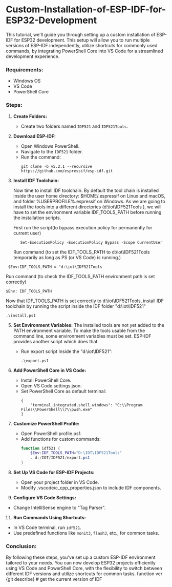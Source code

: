 # Custom-Installation-of-ESP-IDF-for-ESP32-Development
This tutorial, we'll guide you through setting up a custom installation of ESP-IDF for ESP32 development. This setup will allow you to run multiple versions of ESP-IDF independently, utilize shortcuts for commonly used commands, by integrating PowerShell Core into VS Code for a streamlined development experience.
### Requirements:
- Windows OS
- VS Code
- PowerShell Core

### Steps:

1. **Create Folders:**
   - Create two folders named `IDF521` and `IDF521Tools`.

2. **Download ESP-IDF:**
   - Open Windows PowerShell.
   - Navigate to the `IDF521` folder.
   - Run the command:
     ```
     git clone -b v5.2.1 --recursive https://github.com/espressif/esp-idf.git
     ```
     
3. **Install IDF Toolchain:**
  
     	 
   Now time to install IDF toolchain. By default the tool chain is installed inside the user home directory: $HOME/.espressif on Linux and ‎macOS, and folder %USERPROFILE%\.espressif on       Windows. ‎As we are going to install the tools into a different directories (d:\iot\IDF521Tools ‎), we will have to set the environment variable IDF_TOOLS_PATH before running the            ‎installation scripts.

   First run the script(to bypass execution policy for permanently for current user)
     ```
     	Set-ExecutionPolicy -ExecutionPolicy Bypass -Scope CurrentUser
      ```
	 Run command (to set the IDF_TOOLS_PATH to d:\iot\IDF521Tools temporarily as long as ‎PS (or VS Code) is running.)
```
 $Env:IDF_TOOLS_PATH = "d:\iot\IDF521Tools
```
	
 Run command (to check the IDF_TOOLS_PATH environment path is set correctly)
 
```
$Env: IDF_TOOLS_PATH
```
 
Now that IDF_TOOLS_PATH is set correctly to d:\iot\IDF521Tools,  install IDF toolchain by running the ‎script inside the IDF folder "d:\iot\IDF521"

```
.\install.ps1 
```




   

5. **Set Environment Variables:**
The installed tools are not yet added to the PATH environment variable. To make the tools usable from the command line, some environment variables must be set. ESP-IDF provides another script which does that.
   - Run export script Inside the "d:\iot\IDF521":
     ```
     .\export.ps1
     ```

7. **Add PowerShell Core in VS Code:**
   - Install PowerShell Core.
   - Open VS Code settings.json.
   - Set PowerShell Core as default terminal:
     ```
     {
         "terminal.integrated.shell.windows": "C:\\Program Files\\PowerShell\\7\\pwsh.exe"
     }
     ```

8. **Customize PowerShell Profile:**
   - Open PowerShell profile.ps1.
   - Add functions for custom commands:
     ```powershell
     function idf521 {
         $Env:IDF_TOOLS_PATH="D:\IOT\IDF521Tools"
         . d:/IOT/IDF521/export.ps1
     }
     ```

9. **Set Up VS Code for ESP-IDF Projects:**
   - Open your project folder in VS Code.
   - Modify .vscode\c_cpp_properties.json to include IDF components.

10. **Configure VS Code Settings:**
   - Change IntelliSense engine to "Tag Parser".

11. **Run Commands Using Shortcuts:**
   - In VS Code terminal, run `idf521`.
   - Use predefined functions like `monit3`, `flash3`, etc., for common tasks.

### Conclusion:
By following these steps, you've set up a custom ESP-IDF environment tailored to your needs. You can now develop ESP32 projects efficiently using VS Code and PowerShell Core, with the flexibility to switch between different IDF versions and utilize shortcuts for common tasks.
function ver {git describe} # get the current version of IDF
